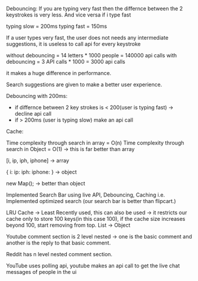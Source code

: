 Debouncing: If you are typing very fast then the differnce between the 2 keystrokes is very less. And vice versa if i type fast

typing slow = 200ms
typing fast = 150ms

If a user types very fast, the user does not needs any intermediate suggestions, it is useless to call api for every keystroke

without debouncing = 14 letters * 1000 people = 140000 api calls
with debouncing = 3 API calls * 1000 = 3000 api calls

it makes a huge difference in performance. 

Search suggestions are given to make a better user experience.

Debouncing with 200ms: 
- if differnce between 2 key strokes is < 200(user is typing fast) -> decline api call
- if > 200ms (user is typing slow) make an api call



Cache:

Time complexity through search in array = O(n)
Time complexity through search in Object = O(1) -> this is far better than array

[i, ip, iph, iphone] -> array

{
    i:
    ip:
    iph:
    iphone:
} -> object

new Map(); -> better than object

Implemented Search Bar using live API, Debouncing, Caching i.e. Implemented optimized search (our search bar is better than flipcart.)

LRU Cache -> Least Recently used, this can also be used -> it restricts our cache only to store 100 keys(in this case 100), if the cache size increases beyond 100, start removing from top. List -> Object

Youtube comment section is 2 level nested -> one is the basic comment and another is the reply to that basic comment. 

Reddit has n level nested comment section.

YouTube uses polling api, youtube makes an api call to get the live chat messages of people in the ui
